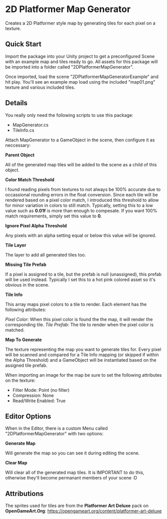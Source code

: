 # 2D Platformer Map Generator

Creates a 2D Platformer style map by generating tiles for each pixel on a texture.


## Quick Start

Import the package into your Unity project to get a preconfigured Scene with an example map and tiles ready to go. All assets for this package will be imported into a folder called "2DPlatformerMapGenerator".

Once imported, load the scene "2DPlatformerMapGeneratorExample" and hit play. You'll see an example map load using the included "map01.png" texture and various included tiles.


## Details

You really only need the following scripts to use this package:

* MapGenerator.cs
* TileInfo.cs

Attach MapGenerator to a GameObject in the scene, then configure it as neccessary:

**Parent Object**

All of the generated map tiles will be added to the scene as a child of this object.

**Color Match Threshold**

I found reading pixels from textures to not always be 100% accurate due to occassional rounding errors in the float conversion. Since each tile will be rendered based on a pixel color match, I introduced this threshold to allow for minor variation in colors to still match. Typically, setting this to a low value such as **0.01f** is more than enough to compesate. If you want 100% match requirements, simply set this value to **0**.

**Ignore Pixel Alpha Threshold**

Any pixels with an alpha setting equal or below this value will be ignored. 

**Tile Layer**

The layer to add all generated tiles too.

**Missing Tile Prefab**

If a pixel is assigned to a tile, but the prefab is null (unassigned), this prefab will be used instead. Typically I set this to a hot pink colored asset so it's obvious in the scene.

**Tile Info**

This array maps pixel colors to a tile to render. Each element has the following attributes:

*Pixel Color*: When this pixel color is found the the map, it will render the corresponding tile.
*Tile Prefab*: The tile to render when the pixel color is matched.

**Map To Generate**

The texture representing the map you want to generate tiles for. Every pixel will be scanned and compared for a Tile Info mapping (or skipped if within the Alpha Threshold) and a GameObject will be instantiated based on the assigned tile prefab.

When importing an image for the map be sure to set the following attributes on the texture:

* Filter Mode: Point (no filter)
* Compression: None
* Read/Write Enabled: True


## Editor Options

When in the Editor, there is a custom Menu called "2DPlatformerMapGenerator" with two options:

**Generate Map**

Will generate the map so you can see it during editing the scene.

**Clear Map**

Will clear all of the generated map tiles. It is IMPORTANT to do this, otherwise they'll become permanant members of your scene :D


## Attributions

The sprites used for tiles are from the **Platformer Art Deluxe** pack on **OpenGameArt.Org**:
https://opengameart.org/content/platformer-art-deluxe



